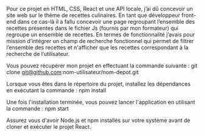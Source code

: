 Pour ce projet en HTML, CSS, React et une API locale, j’ai dû concevoir un site web sur le thème de recettes culinaires. En tant que développeur front-end dans ce cas-là il a fallu concevoir une page regroupant l’ensemble des recettes présentes dans le fichier Js (fournis par mon formateur) qui regroupe un ensemble de recettes. En termes de fonctionnalité j’avais pour mission d’intégrer un champ de recherche fonctionnel qui permet de filtrer l’ensemble des recettes et n'afficher que les recettes correspondant à la recherche de l’utilisateur.

Vous pouvez récupérer mon projet en effectuant la commande suivante : 
git clone git@github.com:nom-utilisateur/nom-depot.git

Lorsque vous êtes dans le répertoire du projet, installez les dépendances en exécutant la commande :
npm install

Une fois l'installation terminée, vous pouvez lancer l'application en utilisant la commande :
npm start

 Assurez vous d'avoir Node.js et npm installés sur votre système avant de cloner et exécuter le projet React.
